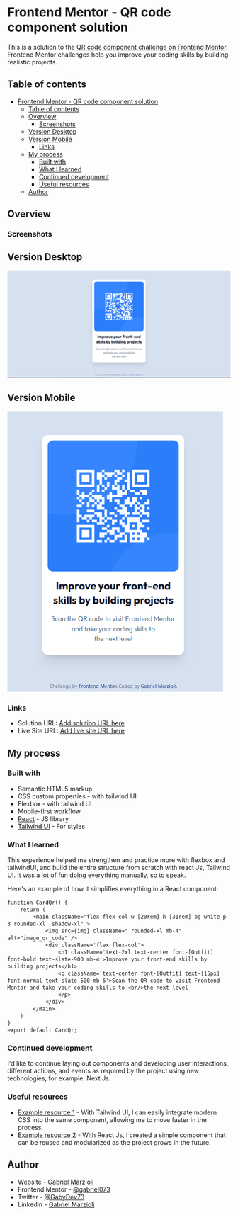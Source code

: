 # Frontend Mentor - QR code component solution

This is a solution to the [QR code component challenge on Frontend Mentor](https://www.frontendmentor.io/challenges/qr-code-component-iux_sIO_H). Frontend Mentor challenges help you improve your coding skills by building realistic projects.

## Table of contents

- [Frontend Mentor - QR code component solution](#frontend-mentor---qr-code-component-solution)
  - [Table of contents](#table-of-contents)
  - [Overview](#overview)
    - [Screenshots](#screenshots)
  - [Version Desktop](#version-desktop)
  - [Version Mobile](#version-mobile)
    - [Links](#links)
  - [My process](#my-process)
    - [Built with](#built-with)
    - [What I learned](#what-i-learned)
    - [Continued development](#continued-development)
    - [Useful resources](#useful-resources)
  - [Author](#author)

## Overview

### Screenshots

## Version Desktop

![](./frontendMentor-qr_desktop.png)

## Version Mobile

![](./frontendMentor-qr_mobile.png)

### Links

- Solution URL: [Add solution URL here](https://github.com/gabriel073/git-test/)
- Live Site URL: [Add live site URL here](https://frontendmentor-qrapp.netlify.app/)

## My process

### Built with

- Semantic HTML5 markup
- CSS custom properties - with tailwind UI
- Flexbox - with tailwind UI
- Mobile-first workflow
- [React](https://reactjs.org/) - JS library
- [Tailwind UI](https://tailwindcss.com/) - For styles

### What I learned

This experience helped me strengthen and practice more with flexbox and tailwindUI, and build the entire structure from scratch with react Js, Tailwind UI. It was a lot of fun doing everything manually, so to speak.

Here's an example of how it simplifies everything in a React component:

```Component React
function CardQr() {
    return (
        <main className="flex flex-col w-[20rem] h-[31rem] bg-white p-3 rounded-xl  shadow-xl" >
            <img src={img} className=" rounded-xl mb-4" alt="image_qr_code" />
            <div className='flex flex-col'>
                <h1 className='text-2xl text-center font-[Outfit] font-bold text-slate-900 mb-4'>Improve your front-end skills by building projects</h1>
                <p className='text-center font-[Outfit] text-[15px] font-normal text-slate-500 mb-6'>Scan the QR code to visit Frontend Mentor and take your coding skills to <br/>the next level
                </p>
            </div>
        </main>
    )
}
export default CardQr;
```

### Continued development

I'd like to continue laying out components and developing user interactions, different actions, and events as required by the project using new technologies, for example, Next Js.

### Useful resources

- [Example resource 1](https://tailwindcss.com/) - With Tailwind UI, I can easily integrate modern CSS into the same component, allowing me to move faster in the process.
- [Example resource 2](https://react.dev/) - With React Js, I created a simple component that can be reused and modularized as the project grows in the future.

## Author

- Website - [Gabriel Marzioli](https://portfolio-fullstack-pi.vercel.app/)
- Frontend Mentor - [@gabriel073](https://www.frontendmentor.io/profile/gabriel073)
- Twitter - [@GabyDev73](https://x.com/GabyDev73)
- Linkedin - [Gabriel Marzioli](https://www.linkedin.com/in/gabriel-marzioli/)
